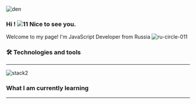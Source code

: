 
![den](https://user-images.githubusercontent.com/77483722/134232053-fe063ac1-1513-46f1-9236-caf9024c6133.gif)
### Hi ! ![11](https://user-images.githubusercontent.com/77483722/134227723-ca1fd63f-eb9f-4954-b492-3b17478da874.gif) Nice to see you.
Welcome to my page!
I'm JavaScript Developer from Russia   ![ru-circle-011](https://user-images.githubusercontent.com/77483722/134236019-31e4cba2-ca1e-4dc2-b34e-c49beb39b1eb.png)

### 🛠  Technologies and tools
---
![stack2](https://user-images.githubusercontent.com/77483722/134241046-a3797036-a79e-430d-b170-8a3d03926211.png)

### What I am currently learning
***
<!--
**ObraziumVII/ObraziumVII** is a ✨ _special_ ✨ repository because its `README.md` (this file) appears on your GitHub profile.



Here are some ideas to get you started:

- 🔭 I’m currently working on ...
- 🌱 I’m currently learning ...
- 👯 I’m looking to collaborate on ...
- 🤔 I’m looking for help with ...
- 💬 Ask me about ...
- 📫 How to reach me: ...
- 😄 Pronouns: ...
- ⚡ Fun fact: ...
-->
